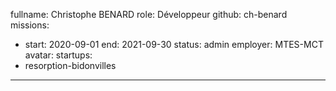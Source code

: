 fullname: Christophe BENARD
role: Développeur
github: ch-benard
missions:
  - start: 2020-09-01
    end: 2021-09-30
    status: admin
    employer: MTES-MCT
avatar: 
startups:
  - resorption-bidonvilles
---
